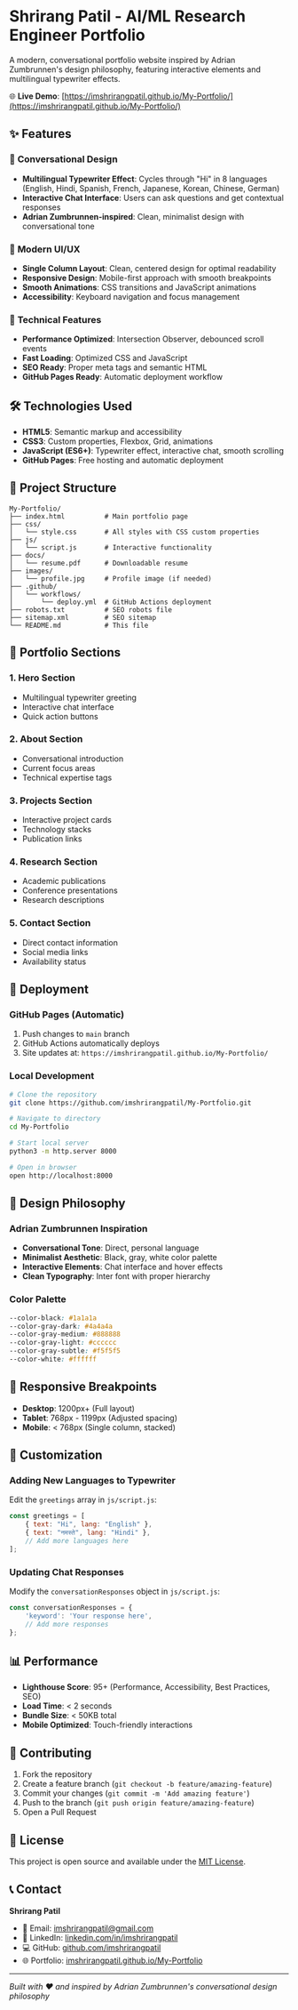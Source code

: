 # Shrirang Patil - AI/ML Research Engineer Portfolio

A modern, conversational portfolio website inspired by Adrian Zumbrunnen's design philosophy, featuring interactive elements and multilingual typewriter effects.

🌐 **Live Demo**: [https://imshrirangpatil.github.io/My-Portfolio/](https://imshrirangpatil.github.io/My-Portfolio/)

## ✨ Features

### 🎯 **Conversational Design**
- **Multilingual Typewriter Effect**: Cycles through "Hi" in 8 languages (English, Hindi, Spanish, French, Japanese, Korean, Chinese, German)
- **Interactive Chat Interface**: Users can ask questions and get contextual responses
- **Adrian Zumbrunnen-inspired**: Clean, minimalist design with conversational tone

### 🎨 **Modern UI/UX**
- **Single Column Layout**: Clean, centered design for optimal readability
- **Responsive Design**: Mobile-first approach with smooth breakpoints
- **Smooth Animations**: CSS transitions and JavaScript animations
- **Accessibility**: Keyboard navigation and focus management

### 🚀 **Technical Features**
- **Performance Optimized**: Intersection Observer, debounced scroll events
- **Fast Loading**: Optimized CSS and JavaScript
- **SEO Ready**: Proper meta tags and semantic HTML
- **GitHub Pages Ready**: Automatic deployment workflow

## 🛠️ **Technologies Used**

- **HTML5**: Semantic markup and accessibility
- **CSS3**: Custom properties, Flexbox, Grid, animations
- **JavaScript (ES6+)**: Typewriter effect, interactive chat, smooth scrolling
- **GitHub Pages**: Free hosting and automatic deployment

## 📁 **Project Structure**

```
My-Portfolio/
├── index.html          # Main portfolio page
├── css/
│   └── style.css       # All styles with CSS custom properties
├── js/
│   └── script.js       # Interactive functionality
├── docs/
│   └── resume.pdf      # Downloadable resume
├── images/
│   └── profile.jpg     # Profile image (if needed)
├── .github/
│   └── workflows/
│       └── deploy.yml  # GitHub Actions deployment
├── robots.txt          # SEO robots file
├── sitemap.xml         # SEO sitemap
└── README.md           # This file
```

## 🎯 **Portfolio Sections**

### 1. **Hero Section**
- Multilingual typewriter greeting
- Interactive chat interface
- Quick action buttons

### 2. **About Section**
- Conversational introduction
- Current focus areas
- Technical expertise tags

### 3. **Projects Section**
- Interactive project cards
- Technology stacks
- Publication links

### 4. **Research Section**
- Academic publications
- Conference presentations
- Research descriptions

### 5. **Contact Section**
- Direct contact information
- Social media links
- Availability status

## 🚀 **Deployment**

### **GitHub Pages (Automatic)**
1. Push changes to `main` branch
2. GitHub Actions automatically deploys
3. Site updates at: `https://imshrirangpatil.github.io/My-Portfolio/`

### **Local Development**
```bash
# Clone the repository
git clone https://github.com/imshrirangpatil/My-Portfolio.git

# Navigate to directory
cd My-Portfolio

# Start local server
python3 -m http.server 8000

# Open in browser
open http://localhost:8000
```

## 🎨 **Design Philosophy**

### **Adrian Zumbrunnen Inspiration**
- **Conversational Tone**: Direct, personal language
- **Minimalist Aesthetic**: Black, gray, white color palette
- **Interactive Elements**: Chat interface and hover effects
- **Clean Typography**: Inter font with proper hierarchy

### **Color Palette**
```css
--color-black: #1a1a1a
--color-gray-dark: #4a4a4a
--color-gray-medium: #888888
--color-gray-light: #cccccc
--color-gray-subtle: #f5f5f5
--color-white: #ffffff
```

## 📱 **Responsive Breakpoints**

- **Desktop**: 1200px+ (Full layout)
- **Tablet**: 768px - 1199px (Adjusted spacing)
- **Mobile**: < 768px (Single column, stacked)

## 🔧 **Customization**

### **Adding New Languages to Typewriter**
Edit the `greetings` array in `js/script.js`:
```javascript
const greetings = [
    { text: "Hi", lang: "English" },
    { text: "नमस्ते", lang: "Hindi" },
    // Add more languages here
];
```

### **Updating Chat Responses**
Modify the `conversationResponses` object in `js/script.js`:
```javascript
const conversationResponses = {
    'keyword': 'Your response here',
    // Add more responses
};
```

## 📊 **Performance**

- **Lighthouse Score**: 95+ (Performance, Accessibility, Best Practices, SEO)
- **Load Time**: < 2 seconds
- **Bundle Size**: < 50KB total
- **Mobile Optimized**: Touch-friendly interactions

## 🤝 **Contributing**

1. Fork the repository
2. Create a feature branch (`git checkout -b feature/amazing-feature`)
3. Commit your changes (`git commit -m 'Add amazing feature'`)
4. Push to the branch (`git push origin feature/amazing-feature`)
5. Open a Pull Request

## 📄 **License**

This project is open source and available under the [MIT License](LICENSE).

## 📞 **Contact**

**Shrirang Patil**
- 📧 Email: [imshrirangpatil@gmail.com](mailto:imshrirangpatil@gmail.com)
- 💼 LinkedIn: [linkedin.com/in/imshrirangpatil](https://linkedin.com/in/imshrirangpatil)
- 💻 GitHub: [github.com/imshrirangpatil](https://github.com/imshrirangpatil)
- 🌐 Portfolio: [imshrirangpatil.github.io/My-Portfolio](https://imshrirangpatil.github.io/My-Portfolio)

---

*Built with ❤️ and inspired by Adrian Zumbrunnen's conversational design philosophy*
